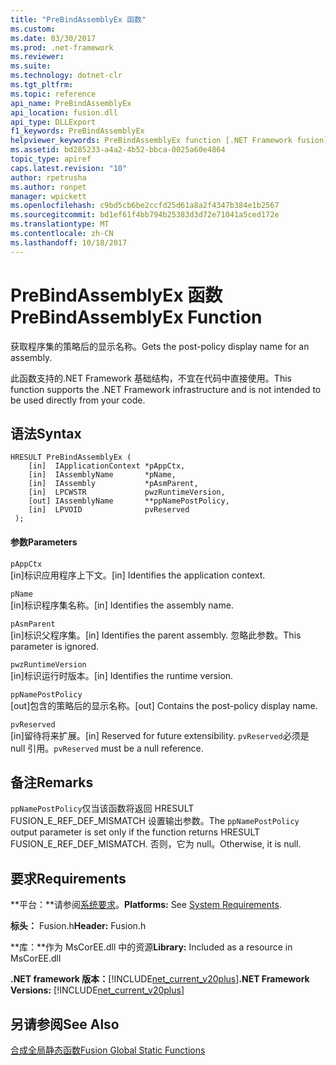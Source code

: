 ```yaml
---
title: "PreBindAssemblyEx 函数"
ms.custom: 
ms.date: 03/30/2017
ms.prod: .net-framework
ms.reviewer: 
ms.suite: 
ms.technology: dotnet-clr
ms.tgt_pltfrm: 
ms.topic: reference
api_name: PreBindAssemblyEx
api_location: fusion.dll
api_type: DLLExport
f1_keywords: PreBindAssemblyEx
helpviewer_keywords: PreBindAssemblyEx function [.NET Framework fusion]
ms.assetid: bd285233-a4a2-4b52-bbca-0025a60e4864
topic_type: apiref
caps.latest.revision: "10"
author: rpetrusha
ms.author: ronpet
manager: wpickett
ms.openlocfilehash: c9bd5cb6be2ccfd25d61a8a2f4347b384e1b2567
ms.sourcegitcommit: bd1ef61f4bb794b25383d3d72e71041a5ced172e
ms.translationtype: MT
ms.contentlocale: zh-CN
ms.lasthandoff: 10/18/2017
---
```

# <a name="prebindassemblyex-function"></a><span data-ttu-id="9fc9b-102">PreBindAssemblyEx 函数</span><span class="sxs-lookup"><span data-stu-id="9fc9b-102">PreBindAssemblyEx Function</span></span>
<span data-ttu-id="9fc9b-103">获取程序集的策略后的显示名称。</span><span class="sxs-lookup"><span data-stu-id="9fc9b-103">Gets the post-policy display name for an assembly.</span></span>  
  
 <span data-ttu-id="9fc9b-104">此函数支持的.NET Framework 基础结构，不宜在代码中直接使用。</span><span class="sxs-lookup"><span data-stu-id="9fc9b-104">This function supports the .NET Framework infrastructure and is not intended to be used directly from your code.</span></span>  
  
## <a name="syntax"></a><span data-ttu-id="9fc9b-105">语法</span><span class="sxs-lookup"><span data-stu-id="9fc9b-105">Syntax</span></span>  
  
```  
HRESULT PreBindAssemblyEx (  
    [in]  IApplicationContext *pAppCtx,  
    [in]  IAssemblyName       *pName,  
    [in]  IAssembly           *pAsmParent,  
    [in]  LPCWSTR             pwzRuntimeVersion,  
    [out] IAssemblyName       **ppNamePostPolicy,  
    [in]  LPVOID              pvReserved  
 );  
```  
  
#### <a name="parameters"></a><span data-ttu-id="9fc9b-106">参数</span><span class="sxs-lookup"><span data-stu-id="9fc9b-106">Parameters</span></span>  
 `pAppCtx`  
 <span data-ttu-id="9fc9b-107">[in]标识应用程序上下文。</span><span class="sxs-lookup"><span data-stu-id="9fc9b-107">[in] Identifies the application context.</span></span>  
  
 `pName`  
 <span data-ttu-id="9fc9b-108">[in]标识程序集名称。</span><span class="sxs-lookup"><span data-stu-id="9fc9b-108">[in] Identifies the assembly name.</span></span>  
  
 `pAsmParent`  
 <span data-ttu-id="9fc9b-109">[in]标识父程序集。</span><span class="sxs-lookup"><span data-stu-id="9fc9b-109">[in] Identifies the parent assembly.</span></span> <span data-ttu-id="9fc9b-110">忽略此参数。</span><span class="sxs-lookup"><span data-stu-id="9fc9b-110">This parameter is ignored.</span></span>  
  
 `pwzRuntimeVersion`  
 <span data-ttu-id="9fc9b-111">[in]标识运行时版本。</span><span class="sxs-lookup"><span data-stu-id="9fc9b-111">[in] Identifies the runtime version.</span></span>  
  
 `ppNamePostPolicy`  
 <span data-ttu-id="9fc9b-112">[out]包含的策略后的显示名称。</span><span class="sxs-lookup"><span data-stu-id="9fc9b-112">[out] Contains the post-policy display name.</span></span>  
  
 `pvReserved`  
 <span data-ttu-id="9fc9b-113">[in]留待将来扩展。</span><span class="sxs-lookup"><span data-stu-id="9fc9b-113">[in] Reserved for future extensibility.</span></span> <span data-ttu-id="9fc9b-114">`pvReserved`必须是 null 引用。</span><span class="sxs-lookup"><span data-stu-id="9fc9b-114">`pvReserved` must be a null reference.</span></span>  
  
## <a name="remarks"></a><span data-ttu-id="9fc9b-115">备注</span><span class="sxs-lookup"><span data-stu-id="9fc9b-115">Remarks</span></span>  
 <span data-ttu-id="9fc9b-116">`ppNamePostPolicy`仅当该函数将返回 HRESULT FUSION_E_REF_DEF_MISMATCH 设置输出参数。</span><span class="sxs-lookup"><span data-stu-id="9fc9b-116">The `ppNamePostPolicy` output parameter is set only if the function returns HRESULT FUSION_E_REF_DEF_MISMATCH.</span></span> <span data-ttu-id="9fc9b-117">否则，它为 null。</span><span class="sxs-lookup"><span data-stu-id="9fc9b-117">Otherwise, it is null.</span></span>  
  
## <a name="requirements"></a><span data-ttu-id="9fc9b-118">要求</span><span class="sxs-lookup"><span data-stu-id="9fc9b-118">Requirements</span></span>  
 <span data-ttu-id="9fc9b-119">**平台：**请参阅[系统要求](../../../../docs/framework/get-started/system-requirements.md)。</span><span class="sxs-lookup"><span data-stu-id="9fc9b-119">**Platforms:** See [System Requirements](../../../../docs/framework/get-started/system-requirements.md).</span></span>  
  
 <span data-ttu-id="9fc9b-120">**标头：** Fusion.h</span><span class="sxs-lookup"><span data-stu-id="9fc9b-120">**Header:** Fusion.h</span></span>  
  
 <span data-ttu-id="9fc9b-121">**库：**作为 MsCorEE.dll 中的资源</span><span class="sxs-lookup"><span data-stu-id="9fc9b-121">**Library:** Included as a resource in MsCorEE.dll</span></span>  
  
 <span data-ttu-id="9fc9b-122">**.NET framework 版本：**[!INCLUDE[net_current_v20plus](../../../../includes/net-current-v20plus-md.md)]</span><span class="sxs-lookup"><span data-stu-id="9fc9b-122">**.NET Framework Versions:** [!INCLUDE[net_current_v20plus](../../../../includes/net-current-v20plus-md.md)]</span></span>  
  
## <a name="see-also"></a><span data-ttu-id="9fc9b-123">另请参阅</span><span class="sxs-lookup"><span data-stu-id="9fc9b-123">See Also</span></span>  
 [<span data-ttu-id="9fc9b-124">合成全局静态函数</span><span class="sxs-lookup"><span data-stu-id="9fc9b-124">Fusion Global Static Functions</span></span>](../../../../docs/framework/unmanaged-api/fusion/fusion-global-static-functions.md)
